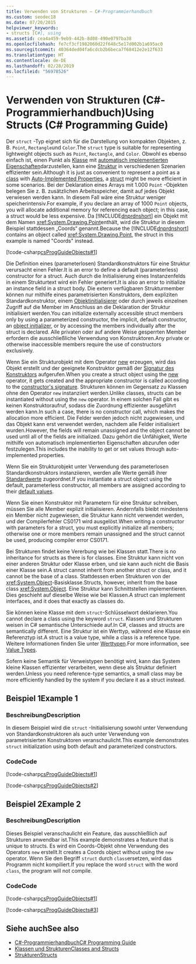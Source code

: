 ```yaml
---
title: Verwenden von Strukturen – C#-Programmierhandbuch
ms.custom: seodec18
ms.date: 07/20/2015
helpviewer_keywords:
- structs [C#], using
ms.assetid: cea4a459-9eb9-442b-8d08-490e0797ba38
ms.openlocfilehash: fe7cf3cf1982060d22f648c5e17d002b1a695ac0
ms.sourcegitcommit: 40364ded04fa6cdcb2b6beca7f68412e2e12f633
ms.translationtype: HT
ms.contentlocale: de-DE
ms.lasthandoff: 02/28/2019
ms.locfileid: "56978526"
---
```

# <a name="using-structs-c-programming-guide"></a><span data-ttu-id="d4da1-102">Verwenden von Strukturen (C#-Programmierhandbuch)</span><span class="sxs-lookup"><span data-stu-id="d4da1-102">Using Structs (C# Programming Guide)</span></span>
<span data-ttu-id="d4da1-103">Der `struct` -Typ eignet sich für die Darstellung von kompakten Objekten, z. B. `Point`, `Rectangle`und `Color`.</span><span class="sxs-lookup"><span data-stu-id="d4da1-103">The `struct` type is suitable for representing lightweight objects such as `Point`, `Rectangle`, and `Color`.</span></span> <span data-ttu-id="d4da1-104">Obwohl es ebenso einfach ist, einen Punkt als [Klasse](../../../csharp/language-reference/keywords/class.md) mit [automatisch implementierten Eigenschaften](../../../csharp/programming-guide/classes-and-structs/auto-implemented-properties.md)darzustellen, kann eine [Struktur](../../../csharp/language-reference/keywords/struct.md) in verschiedenen Szenarien effizienter sein.</span><span class="sxs-lookup"><span data-stu-id="d4da1-104">Although it is just as convenient to represent a point as a [class](../../../csharp/language-reference/keywords/class.md) with [Auto-Implemented Properties](../../../csharp/programming-guide/classes-and-structs/auto-implemented-properties.md), a [struct](../../../csharp/language-reference/keywords/struct.md) might be more efficient in some scenarios.</span></span> <span data-ttu-id="d4da1-105">Bei der Deklaration eines Arrays mit 1.000 `Point` -Objekten belegen Sie z. B. zusätzlichen Arbeitsspeicher, damit auf jedes Objekt verwiesen werden kann. In diesem Fall wäre eine Struktur weniger speicherintensiv.</span><span class="sxs-lookup"><span data-stu-id="d4da1-105">For example, if you declare an array of 1000 `Point` objects, you will allocate additional memory for referencing each object; in this case, a struct would be less expensive.</span></span> <span data-ttu-id="d4da1-106">Da [!INCLUDE[dnprdnshort](~/includes/dnprdnshort-md.md)] ein Objekt mit dem Namen <xref:System.Drawing.Point>enthält, wird die Struktur in diesem Beispiel stattdessen „Coords“ genannt.</span><span class="sxs-lookup"><span data-stu-id="d4da1-106">Because the [!INCLUDE[dnprdnshort](~/includes/dnprdnshort-md.md)] contains an object called <xref:System.Drawing.Point>, the struct in this example is named "Coords" instead.</span></span>  
  
 [!code-csharp[csProgGuideObjects#1](~/samples/snippets/csharp/VS_Snippets_VBCSharp/csProgGuideObjects/CS/Objects.cs#1)]  
  
 <span data-ttu-id="d4da1-107">Die Definition eines (parameterlosen) Standardkonstruktors für eine Struktur verursacht einen Fehler.</span><span class="sxs-lookup"><span data-stu-id="d4da1-107">It is an error to define a default (parameterless) constructor for a struct.</span></span> <span data-ttu-id="d4da1-108">Auch durch die Initialisierung eines Instanzenfelds in einem Strukturtext wird ein Fehler generiert.</span><span class="sxs-lookup"><span data-stu-id="d4da1-108">It is also an error to initialize an instance field in a struct body.</span></span> <span data-ttu-id="d4da1-109">Die extern verfügbaren Strukturmember können nur mithilfe eines parametrisierten Konstruktors, dem expliziten Standardkonstruktor, einem [Objektinitialisierer](../../../csharp/programming-guide/classes-and-structs/object-and-collection-initializers.md) oder durch jeweils einzelnen Zugriff auf die Member im Anschluss an die Deklaration der Struktur initialisiert werden.</span><span class="sxs-lookup"><span data-stu-id="d4da1-109">You can initialize externally accessible struct members only by using a parameterized constructor, the implicit, default constructor, an [object initializer](../../../csharp/programming-guide/classes-and-structs/object-and-collection-initializers.md), or by accessing the members individually after the struct is declared.</span></span> <span data-ttu-id="d4da1-110">Alle privaten oder auf andere Weise gesperrten Member erfordern die ausschließliche Verwendung von Konstruktoren.</span><span class="sxs-lookup"><span data-stu-id="d4da1-110">Any private or otherwise inaccessible members require the use of constructors exclusively.</span></span>
  
 <span data-ttu-id="d4da1-111">Wenn Sie ein Strukturobjekt mit dem Operator [new](../../../csharp/language-reference/keywords/new.md) erzeugen, wird das Objekt erstellt und der geeignete Konstruktor gemäß der [Signatur des Konstruktors](../../../csharp/programming-guide/classes-and-structs/constructors.md#constructor-syntax) aufgerufen.</span><span class="sxs-lookup"><span data-stu-id="d4da1-111">When you create a struct object using the [new](../../../csharp/language-reference/keywords/new.md) operator, it gets created and the appropriate constructor is called according to the [constructor's signature](../../../csharp/programming-guide/classes-and-structs/constructors.md#constructor-syntax).</span></span> <span data-ttu-id="d4da1-112">Strukturen können im Gegensatz zu Klassen ohne den Operator `new` instanziiert werden.</span><span class="sxs-lookup"><span data-stu-id="d4da1-112">Unlike classes, structs can be instantiated without using the `new` operator.</span></span> <span data-ttu-id="d4da1-113">In einem solchen Fall gibt es keinen Konstruktoraufruf, sodass die Zuordnung effizienter ausgeführt werden kann.</span><span class="sxs-lookup"><span data-stu-id="d4da1-113">In such a case, there is no constructor call, which makes the allocation more efficient.</span></span> <span data-ttu-id="d4da1-114">Die Felder werden jedoch nicht zugewiesen, und das Objekt kann erst verwendet werden, nachdem alle Felder initialisiert wurden.</span><span class="sxs-lookup"><span data-stu-id="d4da1-114">However, the fields will remain unassigned and the object cannot be used until all of the fields are initialized.</span></span> <span data-ttu-id="d4da1-115">Dazu gehört die Unfähigkeit, Werte mithilfe von automatisch implementierten Eigenschaften abzurufen oder festzulegen.</span><span class="sxs-lookup"><span data-stu-id="d4da1-115">This includes the inability to get or set values through auto-implemented properties.</span></span>
 
 <span data-ttu-id="d4da1-116">Wenn Sie ein Strukturobjekt unter Verwendung des parameterlosen Standardkonstruktors instanziieren, werden alle Werte gemäß ihrer [Standardwerte](../../../csharp/programming-guide/statements-expressions-operators/default-value-expressions.md) zugeordnet.</span><span class="sxs-lookup"><span data-stu-id="d4da1-116">If you instantiate a struct object using the default, parameterless constructor, all members are assigned according to their [default values](../../../csharp/programming-guide/statements-expressions-operators/default-value-expressions.md).</span></span>
  
 <span data-ttu-id="d4da1-117">Wenn Sie einen Konstruktor mit Parametern für eine Struktur schreiben, müssen Sie alle Member explizit initialisieren. Andernfalls bleibt mindestens ein Member nicht zugewiesen, die Struktur kann nicht verwendet werden, und der Compilerfehler CS0171 wird ausgelöst.</span><span class="sxs-lookup"><span data-stu-id="d4da1-117">When writing a constructor with parameters for a struct, you must explicitly initialize all members; otherwise one or more members remain unassigned and the struct cannot be used, producing compiler error CS0171.</span></span>  
  
 <span data-ttu-id="d4da1-118">Bei Strukturen findet keine Vererbung wie bei Klassen statt.</span><span class="sxs-lookup"><span data-stu-id="d4da1-118">There is no inheritance for structs as there is for classes.</span></span> <span data-ttu-id="d4da1-119">Eine Struktur kann nicht von einer anderen Struktur oder Klasse erben, und sie kann auch nicht die Basis einer Klasse sein.</span><span class="sxs-lookup"><span data-stu-id="d4da1-119">A struct cannot inherit from another struct or class, and it cannot be the base of a class.</span></span> <span data-ttu-id="d4da1-120">Stattdessen erben Strukturen von der <xref:System.Object>-Basisklasse.</span><span class="sxs-lookup"><span data-stu-id="d4da1-120">Structs, however, inherit from the base class <xref:System.Object>.</span></span> <span data-ttu-id="d4da1-121">Eine Struktur kann Schnittstellen implementieren. Dies geschieht auf dieselbe Weise wie bei Klassen.</span><span class="sxs-lookup"><span data-stu-id="d4da1-121">A struct can implement interfaces, and it does that exactly as classes do.</span></span>  
  
 <span data-ttu-id="d4da1-122">Sie können keine Klasse mit dem `struct`-Schlüsselwort deklarieren.</span><span class="sxs-lookup"><span data-stu-id="d4da1-122">You cannot declare a class using the keyword `struct`.</span></span> <span data-ttu-id="d4da1-123">Klassen und Strukturen weisen in C# semantische Unterschiede auf.</span><span class="sxs-lookup"><span data-stu-id="d4da1-123">In C#, classes and structs are semantically different.</span></span> <span data-ttu-id="d4da1-124">Eine Struktur ist ein Werttyp, während eine Klasse ein Referenztyp ist.</span><span class="sxs-lookup"><span data-stu-id="d4da1-124">A struct is a value type, while a class is a reference type.</span></span> <span data-ttu-id="d4da1-125">Weitere Informationen finden Sie unter [Werttypen](../../../csharp/language-reference/keywords/value-types.md).</span><span class="sxs-lookup"><span data-stu-id="d4da1-125">For more information, see [Value Types](../../../csharp/language-reference/keywords/value-types.md).</span></span>  
  
 <span data-ttu-id="d4da1-126">Sofern keine Semantik für Verweistypen benötigt wird, kann das System kleine Klassen effizienter verarbeiten, wenn diese als Struktur definiert werden.</span><span class="sxs-lookup"><span data-stu-id="d4da1-126">Unless you need reference-type semantics, a small class may be more efficiently handled by the system if you declare it as a struct instead.</span></span>  
  
## <a name="example-1"></a><span data-ttu-id="d4da1-127">Beispiel 1</span><span class="sxs-lookup"><span data-stu-id="d4da1-127">Example 1</span></span>  
  
### <a name="description"></a><span data-ttu-id="d4da1-128">Beschreibung</span><span class="sxs-lookup"><span data-stu-id="d4da1-128">Description</span></span>  
 <span data-ttu-id="d4da1-129">In diesem Beispiel wird die `struct` -Initialisierung sowohl unter Verwendung von Standardkonstruktoren als auch unter Verwendung von parametrisierten Konstruktoren veranschaulicht.</span><span class="sxs-lookup"><span data-stu-id="d4da1-129">This example demonstrates `struct` initialization using both default and parameterized constructors.</span></span>  
  
### <a name="code"></a><span data-ttu-id="d4da1-130">Code</span><span class="sxs-lookup"><span data-stu-id="d4da1-130">Code</span></span>  
 [!code-csharp[csProgGuideObjects#1](~/samples/snippets/csharp/VS_Snippets_VBCSharp/csProgGuideObjects/CS/Objects.cs#1)]  
  
 [!code-csharp[csProgGuideObjects#2](~/samples/snippets/csharp/VS_Snippets_VBCSharp/csProgGuideObjects/CS/Objects.cs#2)]  
  
## <a name="example-2"></a><span data-ttu-id="d4da1-131">Beispiel 2</span><span class="sxs-lookup"><span data-stu-id="d4da1-131">Example 2</span></span>  
  
### <a name="description"></a><span data-ttu-id="d4da1-132">Beschreibung</span><span class="sxs-lookup"><span data-stu-id="d4da1-132">Description</span></span>  
 <span data-ttu-id="d4da1-133">Dieses Beispiel veranschaulicht ein Feature, das ausschließlich auf Strukturen anwendbar ist.</span><span class="sxs-lookup"><span data-stu-id="d4da1-133">This example demonstrates a feature that is unique to structs.</span></span> <span data-ttu-id="d4da1-134">Es wird ein Coords-Objekt ohne Verwendung des Operators `new` erstellt.</span><span class="sxs-lookup"><span data-stu-id="d4da1-134">It creates a Coords object without using the `new` operator.</span></span> <span data-ttu-id="d4da1-135">Wenn Sie den Begriff `struct` durch `class`ersetzen, wird das Programm nicht kompiliert.</span><span class="sxs-lookup"><span data-stu-id="d4da1-135">If you replace the word `struct` with the word `class`, the program will not compile.</span></span>  
  
### <a name="code"></a><span data-ttu-id="d4da1-136">Code</span><span class="sxs-lookup"><span data-stu-id="d4da1-136">Code</span></span>  
 [!code-csharp[csProgGuideObjects#1](~/samples/snippets/csharp/VS_Snippets_VBCSharp/csProgGuideObjects/CS/Objects.cs#1)]  
  
 [!code-csharp[csProgGuideObjects#3](~/samples/snippets/csharp/VS_Snippets_VBCSharp/csProgGuideObjects/CS/Objects.cs#3)]  
  
## <a name="see-also"></a><span data-ttu-id="d4da1-137">Siehe auch</span><span class="sxs-lookup"><span data-stu-id="d4da1-137">See also</span></span>

- [<span data-ttu-id="d4da1-138">C#-Programmierhandbuch</span><span class="sxs-lookup"><span data-stu-id="d4da1-138">C# Programming Guide</span></span>](../../../csharp/programming-guide/index.md)
- [<span data-ttu-id="d4da1-139">Klassen und Strukturen</span><span class="sxs-lookup"><span data-stu-id="d4da1-139">Classes and Structs</span></span>](../../../csharp/programming-guide/classes-and-structs/index.md)
- [<span data-ttu-id="d4da1-140">Strukturen</span><span class="sxs-lookup"><span data-stu-id="d4da1-140">Structs</span></span>](../../../csharp/programming-guide/classes-and-structs/structs.md)
